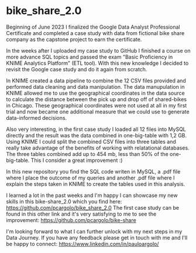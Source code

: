 # bike_share_2.0

Beginning of June 2023 I finalized the Google Data Analyst Professional Certificate and completed a case study with data from fictional bike share company as the capstone project to earn the certificate.

In the weeks after I uploaded my case study to GitHub I finished a course on more advance SQL topics and passed the exam "Basic Proficiency in KNIME Analytics Platform" (ETL tool). With this new knowledge I decided to revisit the Google case study and do it again from scratch.

In KNIME created a data pipeline to combine the 12 CSV files provided and performed data cleaning and data manipulation. The data manupulation in KNIME allowed me to use the geographical coordinates in the data source to calculate the distance between the pick up and drop off of shared-bikes in Chicago. These geographical coordinates were not used at all in my first trial and now became one additional measure that we could use to generate data-informed decisions.

Also very interesting, in the first case study I loaded all 12 files into MySQL directly and the result was the data combined in one-big-table with 1,2 GB.
Using KNIME I could split the combined CSV files into three tables and really take advantage of the benefits of working with relatational databases. The three tables combined add up to 454 mb, less than 50% of the one-big-table. This I consider a great improvement :)

In this new repository you find the SQL code writen in MySQL, a .pdf file where I place the outcome of my queries and another .pdf file where I explain the steps taken in KNIME to create the tables used in this analysis.

I learned a lot in the past weeks and I'm happy I can showcase my new skills in this bike-share_2.0 which you find here: https://github.com/pcargolo/bike_share_2.0
The first case study can be found in this other link and it's very satisfying to me to see the improvement: https://github.com/pcargolo/bike-share

I'm looking forward to what I can further unlock with my next steps in my Data Journey.
If you have any feedback please get in touch with me and I'll be happy to connect: https://www.linkedin.com/in/pauloargolo/
